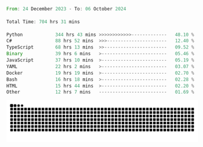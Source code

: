 <!--START_SECTION:waka-->

```rust
From: 24 December 2023 - To: 06 October 2024

Total Time: 704 hrs 31 mins

Python            344 hrs 43 mins >>>>>>>>>>>>-------------   48.10 %
C#                88 hrs 52 mins  >>>----------------------   12.40 %
TypeScript        68 hrs 13 mins  >>-----------------------   09.52 %
Binary            39 hrs 6 mins   >------------------------   05.46 %
JavaScript        37 hrs 10 mins  >------------------------   05.19 %
YAML              22 hrs 2 mins   >------------------------   03.07 %
Docker            19 hrs 19 mins  >------------------------   02.70 %
Bash              16 hrs 18 mins  >------------------------   02.28 %
HTML              15 hrs 44 mins  >------------------------   02.20 %
Other             12 hrs 7 mins   -------------------------   01.69 %
```

<!--END_SECTION:waka-->


<picture>
  <source media="(prefers-color-scheme: dark)" srcset="https://raw.githubusercontent.com/jeerawut97/jeerawut97/output/github-contribution-grid-snake.svg">
  <img alt="github contribution grid snake animation" src="https://raw.githubusercontent.com/jeerawut97/jeerawut97/output/github-contribution-grid-snake.svg">
</picture>
